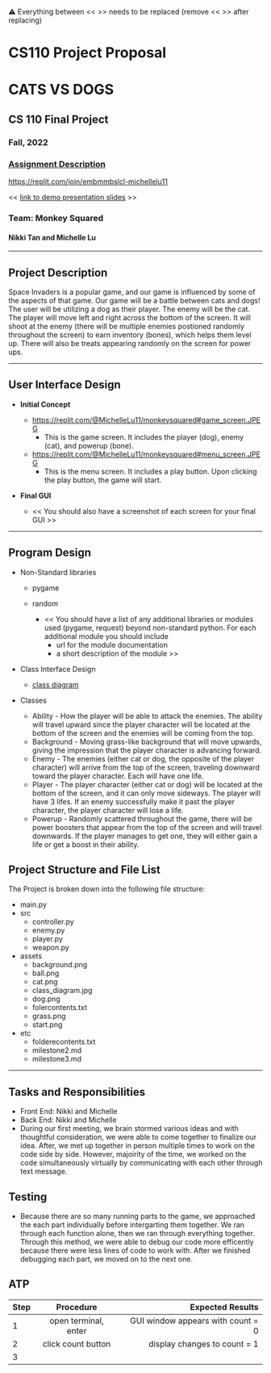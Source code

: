 :warning: Everything between << >> needs to be replaced (remove << >> after replacing)
# CS110 Project Proposal
# CATS VS DOGS
## CS 110 Final Project
### Fall, 2022
### [Assignment Description](https://docs.google.com/document/d/1H4R6yLL7som1lglyXWZ04RvTp_RvRFCCBn6sqv-82ps/edit?usp=sharing)

https://replit.com/join/embmmbslcl-michellelu11

<< [link to demo presentation slides](#) >>

### Team: Monkey Squared
#### Nikki Tan and Michelle Lu

***

## Project Description

Space Invaders is a popular game, and our game is influenced by some of the aspects of that game. Our game will be a battle between cats and dogs! The user will be utilizing a dog as their player. The enemy will be the cat. The player will move left and right across the bottom of the screen. It will shoot at the enemy (there will be multiple enemies postioned randomly throughout the screen) to earn inventory (bones), which helps them level up. There will also be treats appearing randomly on the screen for power ups.

***    

## User Interface Design

- **Initial Concept**
  - https://replit.com/@MichelleLu11/monkeysquared#game_screen.JPEG
    - This is the game screen. It includes the player (dog), enemy (cat), and powerup (bone).
  - https://replit.com/@MichelleLu11/monkeysquared#menu_screen.JPEG
    - This is the menu screen. It includes a play button. Upon clicking the play button, the game will start.
    
    
- **Final GUI**
  - << You should also have a screenshot of each screen for your final GUI >>

***        

## Program Design

* Non-Standard libraries
  * pygame
  * random
    
    * << You should have a list of any additional libraries or modules used (pygame, request) beyond non-standard python. 
         For each additional module you should include
         - url for the module documentation
         - a short description of the module >>
           
* Class Interface Design
    * [class diagram](https://drive.google.com/file/d/1McgleuoHiwyq2lsYEGvpBBlLcfoMIo3N/view?usp=sharing)
  
* Classes
    * Ability - How the player will be able to attack the enemies. The ability will travel upward since the player character will be located at the bottom of the screen and the enemies will be coming from the top.
    * Background - Moving grass-like background that will move upwards, giving the impression that the player character is advancing forward. 
    * Enemy - The enemies (either cat or dog, the opposite of the player character) will arrive from the top of the screen, traveling downward toward the player character. Each will have one life. 
    * Player - The player character (either cat or dog) will be located at the bottom of the screen, and it can only move sideways. The player will have 3 lifes. If an enemy successfully make it past the player character, the player character will lose a life. 
    * Powerup - Randomly scattered throughout the game, there will be power boosters that appear from the top of the screen and will travel downwards. If the player manages to get one, they will either gain a life or get a boost in their ability. 


## Project Structure and File List

The Project is broken down into the following file structure:

* main.py
* src
    * controller.py
    * enemy.py
    * player.py
    * weapon.py
* assets
    * background.png
    * ball.png
    * cat.png
    * class_diagram.jpg
    * dog.png
    * folercontents.txt
    * grass.png
    * start.png
* etc
    * folderecontents.txt
    * milestone2.md
    * milestone3.md

***

## Tasks and Responsibilities 
* Front End: Nikki and Michelle
* Back End: Nikki and Michelle
* During our first meeting, we brain stormed various ideas and with thoughtful consideration, we were able to come together to finalize our idea. After, we met up together in person multiple times to work on the code side by side. However, majoirity of the time, we worked on the code simultaneously virtually by communicating with each other through text message.

## Testing

*  Because there are so many running parts to the game, we approached the each part individually before intergarting them together. We ran through each function alone, then we ran through everything together. Through this method, we were able to debug our code more efficently because there were less lines of code to work with. After we finished debugging each part, we moved on to the next one.

## ATP

| Step                 |Procedure             |Expected Results                   |
|----------------------|:--------------------:|----------------------------------:|
|  1                   | open terminal, enter  |GUI window appears with count = 0  |
|  2                   | click count button   | display changes to count = 1      |
|  3                   |